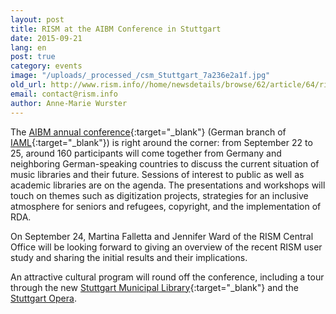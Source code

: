 ```yaml
---
layout: post
title: RISM at the AIBM Conference in Stuttgart
date: 2015-09-21
lang: en
post: true
category: events
image: "/uploads/_processed_/csm_Stuttgart_7a236e2a1f.jpg"
old_url: http://www.rism.info//home/newsdetails/browse/62/article/64/rism-at-the-aibm-conference-in-stuttgart.html
email: contact@rism.info
author: Anne-Marie Wurster
---
```



The [AIBM annual conference](http://www.aibm.info/tagungen/2015-stuttgart/){:target="_blank"} (German branch of [IAML](http://www.iaml.info/){:target="_blank"}) is right around the corner: from September 22 to 25, around 160 participants will come together from Germany and neighboring German-speaking countries to discuss the current situation of music libraries and their future. Sessions of interest to public as well as academic libraries are on the agenda. The presentations and workshops will touch on themes such as digitization projects, strategies for an inclusive atmosphere for seniors and refugees, copyright, and the implementation of RDA.

On September 24, Martina Falletta and Jennifer Ward of the RISM Central Office will be looking forward to giving an overview of the recent RISM user study and sharing the initial results and their implications.

An attractive cultural program will round off the conference, including a tour through the new [Stuttgart Municipal Library](http://www1.stuttgart.de/stadtbibliothek/){:target="_blank"} and the [Stuttgart Opera](http://www.oper-stuttgart.de/ "external-link-new-window").



<script type="text/javascript">var switchTo5x=true;</script><script type="text/javascript" src="http://w.sharethis.com/button/buttons.js"></script><script type="text/javascript">stLight.options({publisher: "9b601438-1ce1-49d8-bfd7-9cff5df54c17", doNotHash: false, doNotCopy: false, hashAddressBar: false});</script>